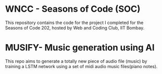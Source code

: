 # WNCC - Seasons of Code (SOC)
This repository contains the code for the project I completed for the Seasons of Code 202, hosted by Web and Coding Club, IIT Bombay.

# MUSIFY- Music generation using AI
This repo aims to generate a totally new piece of audio file (music) by training a LSTM network using a set of midi audio music files(piano notes).
